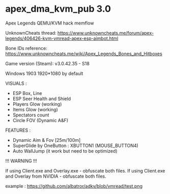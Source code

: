 # apex_dma_kvm_pub 3.0
 Apex Legends QEMU/KVM hack memflow

UnknownCheats thread: https://www.unknowncheats.me/forum/apex-legends/406426-kvm-vmread-apex-esp-aimbot.html

Bone IDs reference: https://www.unknowncheats.me/wiki/Apex_Legends_Bones_and_Hitboxes

Game version (Steam): v3.0.42.35 - S18

Windows 1903
1920*1080 by default

VISUALS :
 - ESP Box, Line
 - ESP Seer Health and Shield
 - Players Glow (working)
 - Items Glow (working)
 - Spectators count
 - Circle FOV (Dynamic A&F)

FEATURES :
 - Dynamic Aim & Fov [25m/100m]
 - SuperGlide by OneButton : XBUTTON1 (MOUSE_BUTTON4)
 - Auto WallJump (it work but need to be optimized)

!!! WARNING !!!

If using Client.exe and Overlay.exe - obfuscate both files.
If using Client.exe and Overlay from NVIDIA - obfuscate both files.

example : https://github.com/albatror/adkv/blob/vmread/test.png
